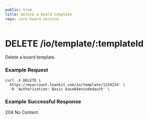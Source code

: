 ```yaml
---
public: true
title: Delete a board template
repo: core-board-service
---
```

# DELETE /io/template/:templateId
Delete a board template.

### Example Request
```shell
curl -X DELETE \
  https://myaccount.leankit.com/io/template/1234234' \
  -H 'Authorization: Basic base64encodedauth' \
```

### Example Successful Response

204 No Content
